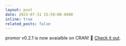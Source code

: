 ```yaml
---
layout: post
date: 2023-07-31 15:59:00-0400
inline: true
related_posts: false
---
```


promor v0.2.1 is now avaialble on CRAN! :rocket: [Check it out](https://cran.r-project.org/web/packages/promor/index.html).

